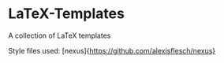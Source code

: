 # LaTeX-Templates
A collection of LaTeX templates

Style files used:
[nexus]{https://github.com/alexisflesch/nexus}
